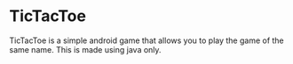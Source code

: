 # TicTacToe
TicTacToe is a simple android game that allows you to play the game of the same name.
This is made using java only.
